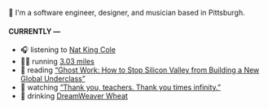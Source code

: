 👋 I'm a software engineer, designer, and musician based in Pittsburgh.

#### CURRENTLY —

* 🎧 listening to [Nat King Cole](https://www.last.fm/music/Nat+King+Cole/_/L-O-V-E)
* 🏃‍♂️ running [3.03 miles](https://www.strava.com/activities/3896666397)
* 📘 reading [“Ghost Work: How to Stop Silicon Valley from Building a New Global Underclass”](https://www.goodreads.com/book/show/41963432-ghost-work)
* 🍿 watching [“Thank you, teachers. Thank you times infinity.”](https://youtu.be/GqmLCMiUrdo)
* 🍺 drinking [DreamWeaver Wheat](https://untappd.com/user/namoscato/checkin/927891203)
